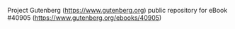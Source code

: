 Project Gutenberg (https://www.gutenberg.org) public repository for eBook #40905 (https://www.gutenberg.org/ebooks/40905)
